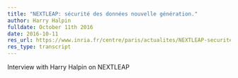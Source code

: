 ```yaml
---
title: "NEXTLEAP: sécurité des données nouvelle génération."
author: Harry Halpin
fulldate: October 11th 2016
date: 2016-10-11
res_url: https://www.inria.fr/centre/paris/actualites/NEXTLEAP-securite-des-donnees-nouvelle-generation
res_type: transcript
---
```

Interview with Harry Halpin on NEXTLEAP
